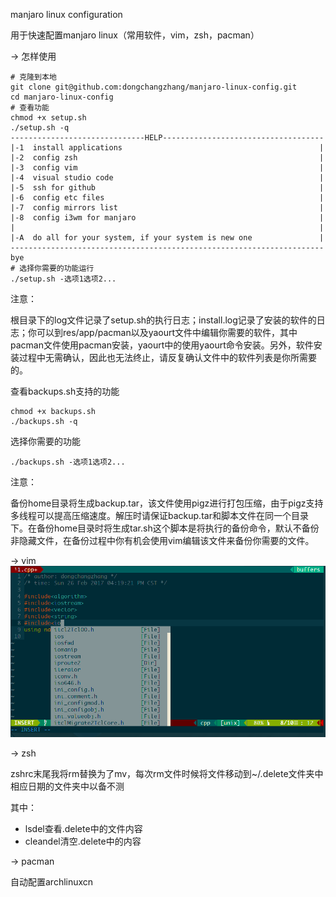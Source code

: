 manjaro linux configuration

用于快速配置manjaro linux（常用软件，vim，zsh，pacman）

-> 怎样使用

```shell
# 克隆到本地
git clone git@github.com:dongchangzhang/manjaro-linux-config.git
cd manjaro-linux-config
# 查看功能
chmod +x setup.sh
./setup.sh -q
------------------------------HELP------------------------------------
|-1  install applications                                            |
|-2  config zsh                                                      |
|-3  config vim                                                      |
|-4  visual studio code                                              |
|-5  ssh for github                                                  |
|-6  config etc files                                                |
|-7  config mirrors list                                             |
|-8  config i3wm for manjaro                                         |
|                                                                    |
|-A  do all for your system, if your system is new one               |
----------------------------------------------------------------------
bye
# 选择你需要的功能运行
./setup.sh -选项1选项2...
```

注意：

根目录下的log文件记录了setup.sh的执行日志；install.log记录了安装的软件的日志；你可以到res/app/pacman以及yaourt文件中编辑你需要的软件，其中pacman文件使用pacman安装，yaourt中的使用yaourt命令安装。另外，软件安装过程中无需确认，因此也无法终止，请反复确认文件中的软件列表是你所需要的。

查看backups.sh支持的功能

```shell
chmod +x backups.sh
./backups.sh -q
```

选择你需要的功能

```shell
./backups.sh -选项1选项2...
```

注意：

备份home目录将生成backup.tar，该文件使用pigz进行打包压缩，由于pigz支持多线程可以提高压缩速度。解压时请保证backup.tar和脚本文件在同一个目录下。在备份home目录时将生成tar.sh这个脚本是将执行的备份命令，默认不备份非隐藏文件，在备份过程中你有机会使用vim编辑该文件来备份你需要的文件。

-> vim
![vim](preview/vim.png)

-> zsh

zshrc末尾我将rm替换为了mv，每次rm文件时候将文件移动到~/.delete文件夹中相应日期的文件夹中以备不测

其中：

* lsdel查看.delete中的文件内容
* cleandel清空.delete中的内容

-> pacman 

自动配置archlinuxcn